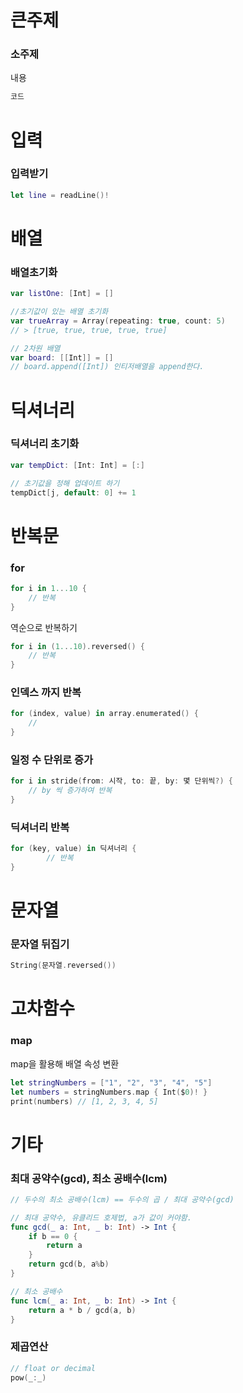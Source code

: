 # 큰주제
### 소주제
내용
```swift
코드
```






# 입력
### 입력받기
```swift
let line = readLine()!
```


# 배열
### 배열초기화
```swift
var listOne: [Int] = []

//초기값이 있는 배열 초기화
var trueArray = Array(repeating: true, count: 5)
// > [true, true, true, true, true]

// 2차원 배열
var board: [[Int]] = []
// board.append([Int]) 인티저배열을 append한다. 

```

# 딕셔너리 
### 딕셔너리 초기화
```swift
var tempDict: [Int: Int] = [:]

// 초기값을 정해 업데이트 하기
tempDict[j, default: 0] += 1
```


# 반복문
### for
```swift
for i in 1...10 {
    // 반복
}
```
역순으로 반복하기
```swift
for i in (1...10).reversed() {
    // 반복
}
```
### 인덱스 까지 반복
```swift
for (index, value) in array.enumerated() {
    //
}
```
### 일정 수 단위로 증가
```swift
for i in stride(from: 시작, to: 끝, by: 몇 단위씩?) {
    // by 씩 증가하여 반복
}
```

### 딕셔너리 반복
```swift
for (key, value) in 딕셔너리 {
        // 반복
}
```

# 문자열
### 문자열 뒤집기
```swift
String(문자열.reversed())
```

# 고차함수
### map
map을 활용해 배열 속성 변환
```swift
let stringNumbers = ["1", "2", "3", "4", "5"]
let numbers = stringNumbers.map { Int($0)! }
print(numbers) // [1, 2, 3, 4, 5]
```

# 기타
### 최대 공약수(gcd), 최소 공배수(lcm)
```swift
// 두수의 최소 공배수(lcm) == 두수의 곱 / 최대 공약수(gcd)

// 최대 공약수, 유클리드 호제법, a가 값이 커야함.
func gcd(_ a: Int, _ b: Int) -> Int {
    if b == 0 {
        return a
    }
    return gcd(b, a%b)
}

// 최소 공배수
func lcm(_ a: Int, _ b: Int) -> Int {
    return a * b / gcd(a, b)
}
```

### 제곱연산
```swift
// float or decimal
pow(_:_)
```
